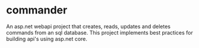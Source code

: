 # commander
An asp.net webapi project that creates, reads, updates and deletes commands from an sql database.
This project implements best practices for building api's using asp.net core.
